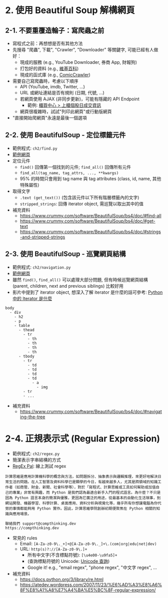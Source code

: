 # 2. 使用 Beautiful Soup 解構網頁

## 2-1. 不要重覆造輪子：寫爬蟲之前

* 寫程式之前：再想想是否有其他方法
* 先搜尋 "爬蟲", 下載", "Crawler", "Downloader" 等關鍵字, 可能已經有人做好：
  * 現成的服務 (e.g., YouTube Downloader, 券商 App, 財報狗)
  * 打包好的資料 (e.g., [維基百科](https://zh.wikipedia.org/wiki/Wikipedia:%E6%95%B0%E6%8D%AE%E5%BA%93%E4%B8%8B%E8%BD%BD))
  * 現成的函式庫 (e.g., [ComicCrawler](https://github.com/eight04/ComicCrawler))
* 需要自己寫爬蟲時，考慮以下順序
  * API (YouTube, imdb, Twitter, ...)
  * URL 或網址連結是否有規則 (日期, 代號, ...)
  * 若網頁使用 AJAX (非同步更新)，可能有隱藏的 API Endpoint
    * 範例: [櫃買中心 > 上櫃個股日成交資訊](http://www.tpex.org.tw/web/stock/aftertrading/daily_trading_info/st43.php?l=zh-tw)
  * 網頁很複雜時，試試"列印此網頁"或行動版網頁
* "直接開始爬網頁"永遠是最後一個選項

## 2-2. 使用 BeautifulSoup - 定位標籤元件

* 範例程式: `ch2/find.py`
* [範例網頁](http://compthinking-dev.github.io/py-web-scraping/ch2/blog.html)
* 定位元件
    * `find()` 回傳第一個找到的元件; `find_all()` 回傳所有元件
    * `find_all(tag_name, tag_attrs, ..., **kwargs)`
    * 95% 的時間只會用到 tag name 與 tag attributes (class, id, name, 其他特殊屬性)
* 取得文字
    * `.text (get_text())` (包含該元件以下所有階層標籤內的文字)
    * `stripped_strings`: 回傳 iterator object, 需巡覽以取出其中的值
* 補充資料
    * https://www.crummy.com/software/BeautifulSoup/bs4/doc/#find-all
    * https://www.crummy.com/software/BeautifulSoup/bs4/doc/#get-text
    * https://www.crummy.com/software/BeautifulSoup/bs4/doc/#strings-and-stripped-strings

## 2-3. 使用 BeautifulSoup - 巡覽網頁結構

* 範例程式: `ch2/navigation.py`
* [範例網頁](http://compthinking-dev.github.io/py-web-scraping/ch2/table.html)
* 雖然 `find()`, `find_all()` 可以處理大部分問題, 但有時候巡覽網頁結構 (parent, children, next and previous siblings) 比較好用
* 影片中提到了 iterator object, 想深入了解 iterator 是什麼的話可參考: [Python 中的 Iterator 是什麼](https://jlin.blog/what-is-iterator-in-python)

```
body
  - div
    - h2
    - p
    - table
      - thead
        - tr
          - th
          - th
          - th
          - th
      - tbody
        - tr
          - td
          - td
          - td
          - td
            - a
              - img
        - tr
        - ...        
```

* 補充資料 
    * https://www.crummy.com/software/BeautifulSoup/bs4/doc/#navigating-the-tree

# 2-4. 正規表示式 (Regular Expression)

* 範例程式: `ch2/regex.py`
* 簡潔表示字串結構的方式
* [RegEx Pal](http://www.regexpal.com/): 線上測試 regex

```
計算思維是應用計算機科學的概念與方法，如問題拆分、抽象表示與邏輯推理，來更好地解決日常生活的問題。在人工智慧及資料科學已是顯學的今日，有越來越多人，尤其是跨領域的知識工作者（如商管、財金、新聞、社會科學等），對於「寫程式、計算思維或工具如何幫助或加值自己的專業」非常有興趣，而 Python 是我們認為最適合新手入門的程式語言。為什麼？不只是因為 Python 語言本身的簡潔與優雅，更因為它廣泛的用途，從最基本的自動化生活瑣事，到網站開發、機器學習、科學計算、桌面應用、資料分析與視覺化等，幾乎所有你想讓電腦為你代勞的事情都能夠用 Python 實作。因此，計算思維學院創辦初期便聚焦在 Python 相關的知識與應用場景。

聯絡我們 support@compthinking.dev
https://compthinking.dev
```

* 常見的 rules
  * Email: `[A-Za-z0-9\._+]+@[A-Za-z0-9\._]+\.(com|org|edu|net|dev)`
  * URL: `http(s)?://[A-Za-z0-9\.]+`
    * 所有中文字(不含標點符號): `[\u4e00-\u9fa5]+`
    * (查詢標點符號的 Unicode: [Unicode 查詢](http://unicodelookup.com))
    * Google it! e.g., "email regex", "phone regex", "中文字 regex", ...
* 補充資料
  * https://docs.python.org/3/library/re.html
  * https://atedev.wordpress.com/2007/11/23/%E6%AD%A3%E8%A6%8F%E8%A1%A8%E7%A4%BA%E5%BC%8F-regular-expression/
